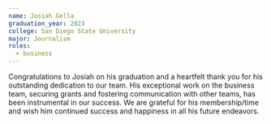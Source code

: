 ```yaml
---
name: Josiah Gella
graduation_year: 2023
college: San Diego State University
major: Journalism
roles:
  - business
---
```


Congratulations to Josiah on his graduation and a heartfelt thank you for his outstanding dedication to our team. His
exceptional work on the business team, securing grants and fostering communication with other teams, has been
instrumental in our success. We are grateful for his membership/time and wish him continued success and happiness in all
his future endeavors.